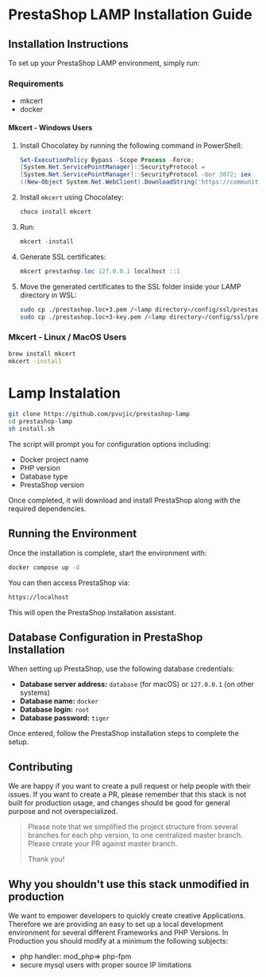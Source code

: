# PrestaShop LAMP Installation Guide

## Installation Instructions

To set up your PrestaShop LAMP environment, simply run:

### Requirements
- mkcert
- docker
  
#### Mkcert - Windows Users

1. Install Chocolatey by running the following command in PowerShell:
   ```powershell
   Set-ExecutionPolicy Bypass -Scope Process -Force;
   [System.Net.ServicePointManager]::SecurityProtocol =
   [System.Net.ServicePointManager]::SecurityProtocol -bor 3072; iex
   ((New-Object System.Net.WebClient).DownloadString('https://community.chocolatey.org/install.ps1'))
   ```
2. Install `mkcert` using Chocolatey:
   ```powershell
   choco install mkcert
   ```
3. Run:
   ```powershell
   mkcert -install
   ```
4. Generate SSL certificates:
   ```powershell
   mkcert prestashop.loc 127.0.0.1 localhost ::1
   ```
5. Move the generated certificates to the SSL folder inside your LAMP directory in WSL:
   ```sh
   sudo cp ./prestashop.loc+3.pem /<lamp directory>/config/ssl/prestashop-lamp.pem
   sudo cp ./prestashop.loc+3-key.pem /<lamp directory>/config/ssl/prestashop-lamp-key.pem
   ```

### Mkcert - Linux / MacOS Users
```sh
brew install mkcert
mkcert -install
```
# Lamp Instalation
```sh
git clone https://github.com/pvujic/prestashop-lamp
cd prestashop-lamp
sh install.sh
```

The script will prompt you for configuration options including:

- Docker project name
- PHP version
- Database type
- PrestaShop version

Once completed, it will download and install PrestaShop along with the required dependencies.

## Running the Environment

Once the installation is complete, start the environment with:

```sh
docker compose up -d
```

You can then access PrestaShop via:

```sh
https://localhost
```

This will open the PrestaShop installation assistant.

## Database Configuration in PrestaShop Installation

When setting up PrestaShop, use the following database credentials:

- **Database server address:** `database` (for macOS) or `127.0.0.1` (on other systems)
- **Database name:** `docker`
- **Database login:** `root`
- **Database password:** `tiger`

Once entered, follow the PrestaShop installation steps to complete the setup.

## Contributing

We are happy if you want to create a pull request or help people with their issues. If you want to create a PR, please remember that this stack is not built for production usage, and changes should be good for general purpose and not overspecialized.

> Please note that we simplified the project structure from several branches for each php version, to one centralized master branch. Please create your PR against master branch.
>
> Thank you!

## Why you shouldn't use this stack unmodified in production

We want to empower developers to quickly create creative Applications. Therefore we are providing an easy to set up a local development environment for several different Frameworks and PHP Versions.
In Production you should modify at a minimum the following subjects:

- php handler: mod_php=> php-fpm
- secure mysql users with proper source IP limitations

